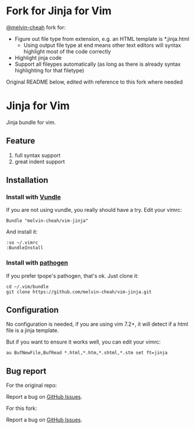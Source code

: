 # Fork for Jinja for Vim

[@melvin-cheah](https://github.com/melvin-cheah) fork for:
* Figure out file type from extension, e.g. an HTML template is *.jinja.html
  * Using output file type at end means other text editors will syntax highlight most of the code correctly
* Highlight jinja code
* Support all fileypes automatically (as long as there is already syntax highlighting for that filetype)

Original README below, edited with reference to this fork where needed

# Jinja for Vim

Jinja bundle for vim.

## Feature

1. full syntax support
2. great indent support

## Installation

### Install with [Vundle](https://github.com/gmarik/vundle)

If you are not using vundle, you really should have a try.
Edit your vimrc:

    Bundle "melvin-cheah/vim-jinja"

And install it:

    :so ~/.vimrc
    :BundleInstall


### Install with [pathogen](https://github.com/tpope/vim-pathogen)

If you prefer tpope's pathogen, that's ok. Just clone it:

    cd ~/.vim/bundle
    git clone https://github.com/melvin-cheah/vim-jinja.git


## Configuration

No configuration is needed, if you are using vim 7.2+, it will detect if
a html file is a jinja template.

But if you want to ensure it works well, you can edit your vimrc:

```vim
au BufNewFile,BufRead *.html,*.htm,*.shtml,*.stm set ft=jinja
```


## Bug report

For the original repo:

Report a bug on [GitHub Issues](https://github.com/lepture/vim-jinja/issues).

For this fork:

Report a bug on [GitHub Issues](https://github.com/melvin-cheah/vim-jinja/issues).


